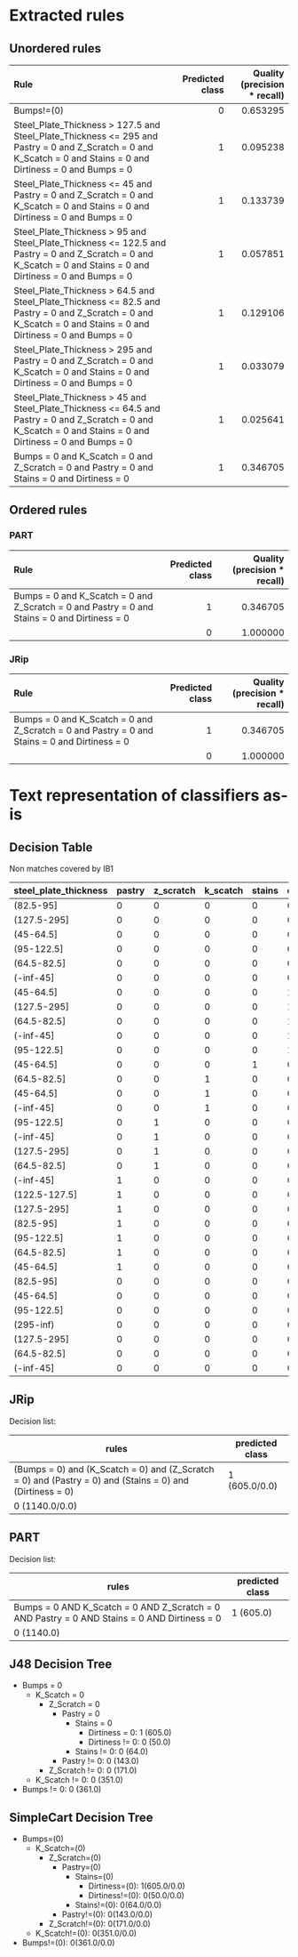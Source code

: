 # Extracted rules

## Unordered rules

| Rule | Predicted class | Quality (precision * recall) |
|:----|----:|----:|
| Bumps!=(0) | 0 | 0.653295 |
| Steel_Plate_Thickness > 127.5 and Steel_Plate_Thickness <= 295 and Pastry = 0 and Z_Scratch = 0 and K_Scatch = 0 and Stains = 0 and Dirtiness = 0 and Bumps = 0 | 1 | 0.095238 |
| Steel_Plate_Thickness <= 45 and Pastry = 0 and Z_Scratch = 0 and K_Scatch = 0 and Stains = 0 and Dirtiness = 0 and Bumps = 0 | 1 | 0.133739 |
| Steel_Plate_Thickness > 95 and Steel_Plate_Thickness <= 122.5 and Pastry = 0 and Z_Scratch = 0 and K_Scatch = 0 and Stains = 0 and Dirtiness = 0 and Bumps = 0 | 1 | 0.057851 |
| Steel_Plate_Thickness > 64.5 and Steel_Plate_Thickness <= 82.5 and Pastry = 0 and Z_Scratch = 0 and K_Scatch = 0 and Stains = 0 and Dirtiness = 0 and Bumps = 0 | 1 | 0.129106 |
| Steel_Plate_Thickness > 295 and Pastry = 0 and Z_Scratch = 0 and K_Scatch = 0 and Stains = 0 and Dirtiness = 0 and Bumps = 0 | 1 | 0.033079 |
| Steel_Plate_Thickness > 45 and Steel_Plate_Thickness <= 64.5 and Pastry = 0 and Z_Scratch = 0 and K_Scatch = 0 and Stains = 0 and Dirtiness = 0 and Bumps = 0 | 1 | 0.025641 |
| Bumps = 0 and K_Scatch = 0 and Z_Scratch = 0 and Pastry = 0 and Stains = 0 and Dirtiness = 0 | 1 | 0.346705 |

## Ordered rules

### PART

| Rule | Predicted class | Quality (precision * recall) |
|:----|----:|----:|
| Bumps = 0 and K_Scatch = 0 and Z_Scratch = 0 and Pastry = 0 and Stains = 0 and Dirtiness = 0 | 1 | 0.346705 |
|  | 0 | 1.000000 |


### JRip

| Rule | Predicted class | Quality (precision * recall) |
|:----|----:|----:|
| Bumps = 0 and K_Scatch = 0 and Z_Scratch = 0 and Pastry = 0 and Stains = 0 and Dirtiness = 0 | 1 | 0.346705 |
|  | 0 | 1.000000 |


# Text representation of classifiers as-is

## Decision Table

Non matches covered by IB1

steel_plate_thickness|pastry|z_scratch|k_scatch|stains|dirtiness|bumps|other_faults
---|---|---|---|---|---|---|---
(82.5-95]|0|0|0|0|0|1|0
(127.5-295]|0|0|0|0|0|1|0
(45-64.5]|0|0|0|0|0|1|0
(95-122.5]|0|0|0|0|0|1|0
(64.5-82.5]|0|0|0|0|0|1|0
(-inf-45]|0|0|0|0|0|1|0
(45-64.5]|0|0|0|0|1|0|0
(127.5-295]|0|0|0|0|1|0|0
(64.5-82.5]|0|0|0|0|1|0|0
(-inf-45]|0|0|0|0|1|0|0
(95-122.5]|0|0|0|0|1|0|0
(45-64.5]|0|0|0|1|0|0|0
(64.5-82.5]|0|0|1|0|0|0|0
(45-64.5]|0|0|1|0|0|0|0
(-inf-45]|0|0|1|0|0|0|0
(95-122.5]|0|1|0|0|0|0|0
(-inf-45]|0|1|0|0|0|0|0
(127.5-295]|0|1|0|0|0|0|0
(64.5-82.5]|0|1|0|0|0|0|0
(-inf-45]|1|0|0|0|0|0|0
(122.5-127.5]|1|0|0|0|0|0|0
(127.5-295]|1|0|0|0|0|0|0
(82.5-95]|1|0|0|0|0|0|0
(95-122.5]|1|0|0|0|0|0|0
(64.5-82.5]|1|0|0|0|0|0|0
(45-64.5]|1|0|0|0|0|0|0
(82.5-95]|0|0|0|0|0|0|0
(45-64.5]|0|0|0|0|0|0|1
(95-122.5]|0|0|0|0|0|0|1
(295-inf)|0|0|0|0|0|0|1
(127.5-295]|0|0|0|0|0|0|1
(64.5-82.5]|0|0|0|0|0|0|1
(-inf-45]|0|0|0|0|0|0|1

## JRip

Decision list:

rules | predicted class
---|---
(Bumps = 0) and (K_Scatch = 0) and (Z_Scratch = 0) and (Pastry = 0) and (Stains = 0) and (Dirtiness = 0)|1 (605.0/0.0)
|0 (1140.0/0.0)


## PART

Decision list:

rules | predicted class
---|---
Bumps = 0 AND K_Scatch = 0 AND Z_Scratch = 0 AND Pastry = 0 AND Stains = 0 AND Dirtiness = 0|1 (605.0)
|0 (1140.0)


## J48 Decision Tree

* Bumps = 0
	* K_Scatch = 0
		* Z_Scratch = 0
			* Pastry = 0
				* Stains = 0
					* Dirtiness = 0: 1 (605.0)
					* Dirtiness != 0: 0 (50.0)
				* Stains != 0: 0 (64.0)
			* Pastry != 0: 0 (143.0)
		* Z_Scratch != 0: 0 (171.0)
	* K_Scatch != 0: 0 (351.0)
* Bumps != 0: 0 (361.0)


## SimpleCart Decision Tree

* Bumps=(0)
	* K_Scatch=(0)
		* Z_Scratch=(0)
			* Pastry=(0)
				* Stains=(0)
					* Dirtiness=(0): 1(605.0/0.0)
					* Dirtiness!=(0): 0(50.0/0.0)
				* Stains!=(0): 0(64.0/0.0)
			* Pastry!=(0): 0(143.0/0.0)
		* Z_Scratch!=(0): 0(171.0/0.0)
	* K_Scatch!=(0): 0(351.0/0.0)
* Bumps!=(0): 0(361.0/0.0)



